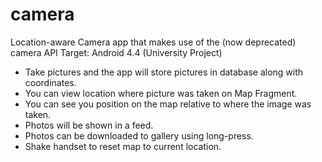 # camera

Location-aware Camera app that makes use of the (now deprecated) camera API
Target: Android 4.4 (University Project)

- Take pictures and the app will store pictures in database along with coordinates.
- You can view location where picture was taken on Map Fragment.
- You can see you position on the map relative to where the image was taken.
- Photos will be shown in a feed.
- Photos can be downloaded to gallery using long-press.
- Shake handset to reset map to current location.
